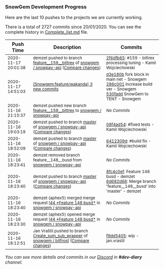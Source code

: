 
### SnowGem Development Progress

Here are the last 10 pushes to the projects we are currently working.

There is a total of 2727 commits since 20/01/2020. You can see the complete history in
 [Complete_list.md](Complete_list.md) file.

| Push Time | Description | Commits |
| --- | --- | --- |
| <sub>2020-11-17 20:01:38</sub> | <sub>demzet pushed to branch [feature\_\_159\_\_bittrex](https://gitlab.com/snowgem/snowpay-api/commits/feature__159__bittrex) of [snowgem / snowpay\-api](https://gitlab.com/snowgem/snowpay-api) ([Compare changes](https://gitlab.com/snowgem/snowpay-api/compare/468d8fbb5f5537098f9479548cd325f4b2186dab...2f6dfb65808bd3ec0f780ca1a0263a4da338b452))</sub> | <sub>[2f6dfb65](https://gitlab.com/snowgem/snowpay-api/-/commit/2f6dfb65808bd3ec0f780ca1a0263a4da338b452): #159 - bittrex processing tuning - Kamil Wojciechowski</sub> |
| <sub>2020-11-17 14:51:03</sub> | <sub>[[Snowgem:feature/wakanda] 3 new commits](https://github.com/Snowgem/Snowgem/compare/cb0284e95b46...530faddd482d)</sub> | <sub>[d3e180b](https://github.com/Snowgem/Snowgem/commit/d3e180b8e5db0c4762be07491290ccdb41585915) fork block in main net - Snowgem<br>[286c001](https://github.com/Snowgem/Snowgem/commit/286c00189e34ae5bcb89a8cff337eb21f84e7711) increase build ver - Snowgem<br>[530fadd](https://github.com/Snowgem/Snowgem/commit/530faddd482d79293d5b5c87cffd1b1eceae38ce) SnowGem to TENT - Snowgem</sub> |
| <sub>2020-11-16 21:15:37</sub> | <sub>demzet pushed new branch [feature\_\_159\_\_bittrex](https://gitlab.com/snowgem/snowpay-api/commits/feature__159__bittrex) to [snowgem / snowpay\-api](https://gitlab.com/snowgem/snowpay-api)</sub> | <sub>_No Commits_</sub> |
| <sub>2020-11-16 19:03:19</sub> | <sub>demzet pushed to branch [master](https://gitlab.com/snowgem/snowpay-api/commits/master) of [snowgem / snowpay\-api](https://gitlab.com/snowgem/snowpay-api) ([Compare changes](https://gitlab.com/snowgem/snowpay-api/compare/6412309da9a3de1c32721d6767a76d75389dff0a...08f4ad547d38f850edd948a355a6f6be085aeb8d))</sub> | <sub>[08f4ad54](https://gitlab.com/snowgem/snowpay-api/-/commit/08f4ad547d38f850edd948a355a6f6be085aeb8d): #fixed tests - Kamil Wojciechowski</sub> |
| <sub>2020-11-16 18:52:09</sub> | <sub>demzet pushed to branch [master](https://gitlab.com/snowgem/snowpay-api/commits/master) of [snowgem / snowpay\-api](https://gitlab.com/snowgem/snowpay-api) ([Compare changes](https://gitlab.com/snowgem/snowpay-api/compare/6d682d66b2d05638ed30b5c33168f9bdeaaae378...6412309da9a3de1c32721d6767a76d75389dff0a))</sub> | <sub>[6412309d](https://gitlab.com/snowgem/snowpay-api/-/commit/6412309da9a3de1c32721d6767a76d75389dff0a): #build fix - Kamil Wojciechowski</sub> |
| <sub>2020-11-16 18:23:41</sub> | <sub>demzet removed branch feature__148__busd from [snowgem / snowpay\-api](https://gitlab.com/snowgem/snowpay-api)</sub> | <sub>_No Commits_</sub> |
| <sub>2020-11-16 18:23:40</sub> | <sub>demzet pushed to branch [master](https://gitlab.com/snowgem/snowpay-api/commits/master) of [snowgem / snowpay\-api](https://gitlab.com/snowgem/snowpay-api) ([Compare changes](https://gitlab.com/snowgem/snowpay-api/compare/ac48c29333a7a9c39cdc14b76713eea1e3dd5359...6d682d66b2d05638ed30b5c33168f9bdeaaae378))</sub> | <sub>[8fc4c0ef](https://gitlab.com/snowgem/snowpay-api/-/commit/8fc4c0efccf54f857b53fabfbcee528e6957ac46): Feature  148  busd - demzet<br>[6d682d66](https://gitlab.com/snowgem/snowpay-api/-/commit/6d682d66b2d05638ed30b5c33168f9bdeaaae378): Merge branch 'feature__148__busd' into 'master' - demzet</sub> |
| <sub>2020-11-16 18:23:40</sub> | <sub>demzet (aphex5) merged merge request [\!44 \*Feature  148  busd\*](https://gitlab.com/snowgem/snowpay-api/-/merge_requests/44) in [snowgem / snowpay\-api](https://gitlab.com/snowgem/snowpay-api)</sub> | <sub>_No Commits_</sub> |
| <sub>2020-11-16 18:23:30</sub> | <sub>demzet (aphex5) opened merge request [\!44 \*Feature  148  busd\*](https://gitlab.com/snowgem/snowpay-api/-/merge_requests/44) in [snowgem / snowpay\-api](https://gitlab.com/snowgem/snowpay-api)</sub> | <sub>_No Commits_</sub> |
| <sub>2020-11-16 18:12:51</sub> | <sub>Jan Vraštil pushed to branch [Create\_sum\_sub\_wrapper](https://gitlab.com/snowgem/bitfrost/commits/Create_sum_sub_wrapper) of [snowgem / bitfrost](https://gitlab.com/snowgem/bitfrost) ([Compare changes](https://gitlab.com/snowgem/bitfrost/compare/145c9e827208486365c90c66c1b1c3285a534253...f9dd54052445b37fec860ac5442dd77dc15cf767))</sub> | <sub>[f9dd5405](https://gitlab.com/snowgem/bitfrost/-/commit/f9dd54052445b37fec860ac5442dd77dc15cf767): wip - jan.vrastil</sub> |

_You can see more details and commits in our [Discord](https://discord.gg/zumGnbg) in **#dev-diary** channel._
